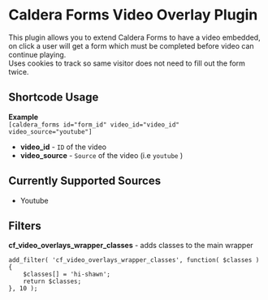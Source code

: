 # Caldera Forms Video Overlay Plugin #
This plugin allows you to extend Caldera Forms to have a video embedded, on click a user will get a form which must be completed before video can continue playing.  
Uses cookies to track so same visitor does not need to fill out the form twice.

## Shortcode Usage ##
__Example__  
`[caldera_forms id="form_id" video_id="video_id" video_source="youtube"]`
* __video_id__ - `ID` of the video
* __video_source__  - `Source` of the video (i.e `youtube` )
  
## Currently Supported Sources ##
* Youtube
  
## Filters ##
__cf_video_overlays_wrapper_classes__ - adds classes to the main wrapper  
```
add_filter( 'cf_video_overlays_wrapper_classes', function( $classes ) {
	$classes[] = 'hi-shawn';
	return $classes;
}, 10 );
```

